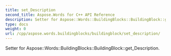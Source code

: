 ```yaml
---
title: set_Description
second_title: Aspose.Words for C++ API Reference
description: Setter for Aspose::Words::BuildingBlocks::BuildingBlock::get_Description. 
type: docs
weight: 0
url: /cpp/aspose.words.buildingblocks/buildingblock/set_description/
---
```


Setter for Aspose::Words::BuildingBlocks::BuildingBlock::get_Description. 


